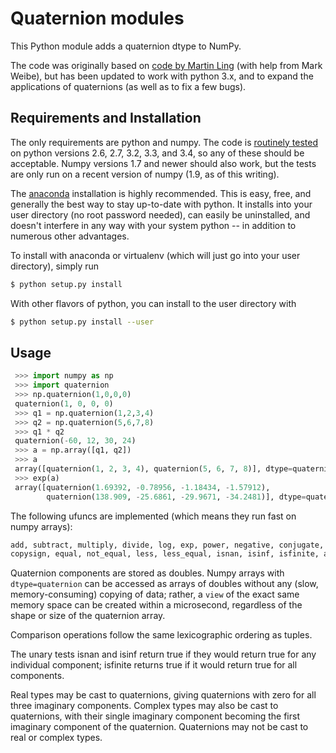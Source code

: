 # Quaternion modules

This Python module adds a quaternion dtype to NumPy.

The code was originally based on [code by Martin
Ling](https://github.com/martinling/numpy_quaternion) (with help from
Mark Weibe), but has been updated to work with python 3.x, and to
expand the applications of quaternions (as well as to fix a few bugs).


## Requirements and Installation

The only requirements are python and numpy.  The code is [routinely
tested](https://travis-ci.org/moble/numpy_quaternion) on python
versions 2.6, 2.7, 3.2, 3.3, and 3.4, so any of these should be
acceptable.  Numpy versions 1.7 and newer should also work, but the
tests are only run on a recent version of numpy (1.9, as of this
writing).

The [anaconda](https://store.continuum.io/cshop/anaconda/)
installation is highly recommended.  This is easy, free, and generally
the best way to stay up-to-date with python.  It installs into your
user directory (no root password needed), can easily be uninstalled,
and doesn't interfere in any way with your system python -- in
addition to numerous other advantages.

To install with anaconda or virtualenv (which will just go into your
user directory), simply run

```sh
$ python setup.py install
```

With other flavors of python, you can install to the user directory
with

```sh
$ python setup.py install --user
```

## Usage

```python
 >>> import numpy as np
 >>> import quaternion
 >>> np.quaternion(1,0,0,0)
 quaternion(1, 0, 0, 0)
 >>> q1 = np.quaternion(1,2,3,4)
 >>> q2 = np.quaternion(5,6,7,8)
 >>> q1 * q2
 quaternion(-60, 12, 30, 24)
 >>> a = np.array([q1, q2])
 >>> a
 array([quaternion(1, 2, 3, 4), quaternion(5, 6, 7, 8)], dtype=quaternion)
 >>> exp(a)
 array([quaternion(1.69392, -0.78956, -1.18434, -1.57912),
        quaternion(138.909, -25.6861, -29.9671, -34.2481)], dtype=quaternion)
```

The following ufuncs are implemented (which means they run fast on
numpy arrays):

```python
add, subtract, multiply, divide, log, exp, power, negative, conjugate,
copysign, equal, not_equal, less, less_equal, isnan, isinf, isfinite, absolute
```

Quaternion components are stored as doubles.  Numpy arrays with
`dtype=quaternion` can be accessed as arrays of doubles without any
(slow, memory-consuming) copying of data; rather, a `view` of the
exact same memory space can be created within a microsecond,
regardless of the shape or size of the quaternion array.

Comparison operations follow the same lexicographic ordering as
tuples.

The unary tests isnan and isinf return true if they would return true
for any individual component; isfinite returns true if it would return
true for all components.

Real types may be cast to quaternions, giving quaternions with zero
for all three imaginary components. Complex types may also be cast to
quaternions, with their single imaginary component becoming the first
imaginary component of the quaternion. Quaternions may not be cast to
real or complex types.

